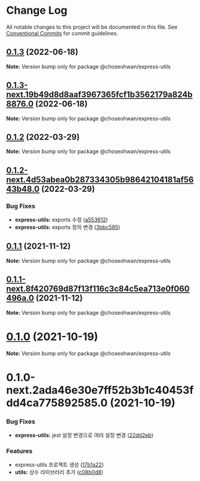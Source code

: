# Change Log

All notable changes to this project will be documented in this file.
See [Conventional Commits](https://conventionalcommits.org) for commit guidelines.

## [0.1.3](https://github.com/ChoSeoHwan/library/compare/@choseohwan/express-utils@0.1.3-next.19b49d8d8aaf3967365fcf1b3562179a824b8876.0...@choseohwan/express-utils@0.1.3) (2022-06-18)

**Note:** Version bump only for package @choseohwan/express-utils





## [0.1.3-next.19b49d8d8aaf3967365fcf1b3562179a824b8876.0](https://github.com/ChoSeoHwan/library/compare/@choseohwan/express-utils@0.1.2...@choseohwan/express-utils@0.1.3-next.19b49d8d8aaf3967365fcf1b3562179a824b8876.0) (2022-06-18)

**Note:** Version bump only for package @choseohwan/express-utils





## [0.1.2](https://github.com/ChoSeoHwan/library/compare/@choseohwan/express-utils@0.1.2-next.4d53abea0b287334305b98642104181af5643b48.0...@choseohwan/express-utils@0.1.2) (2022-03-29)

**Note:** Version bump only for package @choseohwan/express-utils





## [0.1.2-next.4d53abea0b287334305b98642104181af5643b48.0](https://github.com/ChoSeoHwan/library/compare/@choseohwan/express-utils@0.1.1...@choseohwan/express-utils@0.1.2-next.4d53abea0b287334305b98642104181af5643b48.0) (2022-03-29)


### Bug Fixes

* **express-utils:** exports 수정 ([a553612](https://github.com/ChoSeoHwan/library/commit/a5536121e2de5e9524c5dde2b3e5e524a8be82b7))
* **express-utils:** exports 정의 변경 ([3bbc585](https://github.com/ChoSeoHwan/library/commit/3bbc585908dc3eff0ca12d0362e2832e397961b8))





## [0.1.1](https://github.com/ChoSeoHwan/library/compare/@choseohwan/express-utils@0.1.1-next.8f420769d87f13f116c3c84c5ea713e0f060496a.0...@choseohwan/express-utils@0.1.1) (2021-11-12)

**Note:** Version bump only for package @choseohwan/express-utils





## [0.1.1-next.8f420769d87f13f116c3c84c5ea713e0f060496a.0](https://github.com/ChoSeoHwan/library/compare/@choseohwan/express-utils@0.1.0...@choseohwan/express-utils@0.1.1-next.8f420769d87f13f116c3c84c5ea713e0f060496a.0) (2021-11-12)

**Note:** Version bump only for package @choseohwan/express-utils





# [0.1.0](https://github.com/ChoSeoHwan/library/compare/@choseohwan/express-utils@0.1.0-next.2ada46e30e7ff52b3b1c40453fdd4ca775892585.0...@choseohwan/express-utils@0.1.0) (2021-10-19)

**Note:** Version bump only for package @choseohwan/express-utils





# 0.1.0-next.2ada46e30e7ff52b3b1c40453fdd4ca775892585.0 (2021-10-19)


### Bug Fixes

* **express-utils:** jest 설정 변경으로 여러 설정 변경 ([22dd2eb](https://github.com/ChoSeoHwan/library/commit/22dd2eb65f74c052674ae57fd13b45225fde5fff))


### Features

* express-utils 프로젝트 생성 ([17b1a22](https://github.com/ChoSeoHwan/library/commit/17b1a22d24607cb34123604c44c6dfd4c13717a5))
* **utils:** 상수 라이브러리 추가 ([c08b0d8](https://github.com/ChoSeoHwan/library/commit/c08b0d83040cdff398ccd3dcb3eb7556aea004c6))
